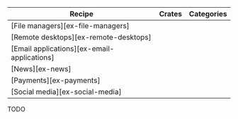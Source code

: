 | Recipe | Crates | Categories |
|--------|--------|------------|
| [File managers][ex-file-managers] |  |  |
| [Remote desktops][ex-remote-desktops] |  |  |
| [Email applications][ex-email-applications] |  |  |
| [News][ex-news] |  |  |
| [Payments][ex-payments] |  |  |
| [Social media][ex-social-media] |  |  |

<div class="hidden">
TODO
</div>
